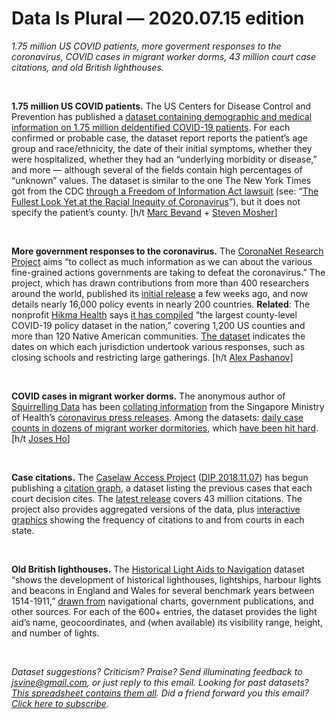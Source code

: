 Data Is Plural — 2020.07.15 edition
===================================

*1.75 million US COVID patients, more goverment responses to the coronavirus, COVID cases in migrant worker dorms, 43 million court case citations, and old British lighthouses.*

&nbsp;

**1.75 million US COVID patients.** The US Centers for Disease Control and Prevention has published a [dataset containing demographic and medical information on 1.75 million deidentified COVID-19 patients](https://data.cdc.gov/Case-Surveillance/COVID-19-Case-Surveillance-Public-Use-Data/vbim-akqf). For each confirmed or probable case, the dataset report reports the patient’s age group and race/ethnicity, the date of their initial symptoms, whether they were hospitalized, whether they had an “underlying morbidity or disease,” and more — although several of the fields contain high percentages of “unknown” values. The dataset is similar to the one The New York Times got from the CDC [through a Freedom of Information Act lawsuit](https://www.nytimes.com/2020/07/08/podcasts/the-daily/coronavirus-data-united-states.html) (see: “[The Fullest Look Yet at the Racial Inequity of Coronavirus](https://www.nytimes.com/interactive/2020/07/05/us/coronavirus-latinos-african-americans-cdc-data.html)”), but it does not specify the patient’s county. [h/t [Marc Bevand](https://twitter.com/zorinaq/status/1282139606905786369) + [Steven Mosher](https://twitter.com/stevenmosher/status/1282136596628688896)]

&nbsp;

**More government responses to the coronavirus.** The [CoronaNet Research Project](https://www.coronanet-project.org/) aims “to collect as much information as we can about the various fine-grained actions governments are taking to defeat the coronavirus.” The project, which has drawn contributions from more than 400 researchers around the world, published its [initial release](https://www.coronanet-project.org/download.html) a few weeks ago, and now details nearly 16,000 policy events in nearly 200 countries. **Related**: The nonprofit [Hikma Health](https://www.hikmahealth.org/) says [it has compiled](https://www.hikmahealth.org/map) “the largest county-level COVID-19 policy dataset in the nation,” covering 1,200 US counties and more than 120 Native American communities. [The dataset](https://github.com/hikmahealth/covid19countymap/tree/gh-pages) indicates the dates on which each jurisdiction undertook various responses, such as closing schools and restricting large gatherings. [h/t [Alex Pashanov](https://twitter.com/AlexPashanov/status/1275441552324612102)]

&nbsp;

**COVID cases in migrant worker dorms.** The anonymous author of [Squirrelling Data](https://squirrellingdata.wixsite.com/home/) has been [collating information](https://squirrellingdata.wixsite.com/home/post/singapore-covid-19-data) from the Singapore Ministry of Health’s [coronavirus press releases](https://www.moh.gov.sg/news-highlights/). Among the datasets: [daily case counts in dozens of migrant worker dormitories](https://docs.google.com/spreadsheets/d/1NcoRQkvlPTiXh1_CWtjQFyyGXNTY5enbRPNLf4cHuhc/edit#gid=0), which [have been hit hard](https://www.theguardian.com/world/2020/apr/23/singapore-million-migrant-workers-suffer-as-covid-19-surges-back). [h/t [Joses Ho](https://www.josesho.com/)]

&nbsp;

**Case citations.** The [Caselaw Access Project](https://case.law/about/) ([DIP 2018.11.07](https://tinyletter.com/data-is-plural/letters/data-is-plural-2018-11-07-edition)) has begun publishing a [citation graph](https://case.law/download/citation_graph/), a dataset listing the previous cases that each court decision cites. The [latest release](https://case.law/download/citation_graph/2020-05-08/) covers 43 million citations. The project also provides aggregated versions of the data, plus [interactive graphics](https://case.law/exhibits/cite-grid) showing the frequency of citations to and from courts in each state.

&nbsp;

**Old British lighthouses.** The [Historical Light Aids to Navigation](https://reshare.ukdataservice.ac.uk/854172/) dataset “shows the development of historical lighthouses, lightships, harbour lights and beacons in England and Wales for several benchmark years between 1514-1911,” [drawn from](https://www.sciencedirect.com/science/article/pii/S2352340920308854) navigational charts, government publications, and other sources. For each of the 600+ entries, the dataset provides the light aid’s name, geocoordinates, and (when available) its visibility range, height, and number of lights.

&nbsp;

*Dataset suggestions? Criticism? Praise? Send illuminating feedback to jsvine@gmail.com, or just reply to this email. Looking for past datasets? [This spreadsheet contains them all](https://docs.google.com/spreadsheets/d/1wZhPLMCHKJvwOkP4juclhjFgqIY8fQFMemwKL2c64vk). Did a friend forward you this email? [Click here to subscribe](https://tinyletter.com/data-is-plural).*